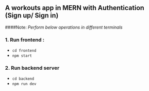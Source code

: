 ## A workouts app in MERN with Authentication (Sign up/ Sign in)

####Note: *Perform below operations in different terminals*
### 1. Run frontend :
- `cd frontend`
- `npm start`

### 2. Run backend server
- `cd backend`
- `npm run dev`
